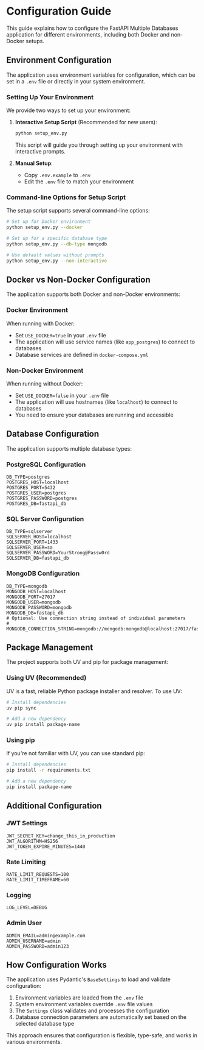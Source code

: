 # Configuration Guide

This guide explains how to configure the FastAPI Multiple Databases application for different environments, including both Docker and non-Docker setups.

## Environment Configuration

The application uses environment variables for configuration, which can be set in a `.env` file or directly in your system environment.

### Setting Up Your Environment

We provide two ways to set up your environment:

1. **Interactive Setup Script** (Recommended for new users):
   ```bash
   python setup_env.py
   ```
   This script will guide you through setting up your environment with interactive prompts.

2. **Manual Setup**:
   - Copy `.env.example` to `.env`
   - Edit the `.env` file to match your environment

### Command-line Options for Setup Script

The setup script supports several command-line options:

```bash
# Set up for Docker environment
python setup_env.py --docker

# Set up for a specific database type
python setup_env.py --db-type mongodb

# Use default values without prompts
python setup_env.py --non-interactive
```

## Docker vs Non-Docker Configuration

The application supports both Docker and non-Docker environments:

### Docker Environment

When running with Docker:
- Set `USE_DOCKER=true` in your `.env` file
- The application will use service names (like `app_postgres`) to connect to databases
- Database services are defined in `docker-compose.yml`

### Non-Docker Environment

When running without Docker:
- Set `USE_DOCKER=false` in your `.env` file
- The application will use hostnames (like `localhost`) to connect to databases
- You need to ensure your databases are running and accessible

## Database Configuration

The application supports multiple database types:

### PostgreSQL Configuration

```
DB_TYPE=postgres
POSTGRES_HOST=localhost
POSTGRES_PORT=5432
POSTGRES_USER=postgres
POSTGRES_PASSWORD=postgres
POSTGRES_DB=fastapi_db
```

### SQL Server Configuration

```
DB_TYPE=sqlserver
SQLSERVER_HOST=localhost
SQLSERVER_PORT=1433
SQLSERVER_USER=sa
SQLSERVER_PASSWORD=YourStrong@Passw0rd
SQLSERVER_DB=fastapi_db
```

### MongoDB Configuration

```
DB_TYPE=mongodb
MONGODB_HOST=localhost
MONGODB_PORT=27017
MONGODB_USER=mongodb
MONGODB_PASSWORD=mongodb
MONGODB_DB=fastapi_db
# Optional: Use connection string instead of individual parameters
# MONGODB_CONNECTION_STRING=mongodb://mongodb:mongodb@localhost:27017/fastapi_db
```

## Package Management

The project supports both UV and pip for package management:

### Using UV (Recommended)

UV is a fast, reliable Python package installer and resolver. To use UV:

```bash
# Install dependencies
uv pip sync

# Add a new dependency
uv pip install package-name
```

### Using pip

If you're not familiar with UV, you can use standard pip:

```bash
# Install dependencies
pip install -r requirements.txt

# Add a new dependency
pip install package-name
```

## Additional Configuration

### JWT Settings

```
JWT_SECRET_KEY=change_this_in_production
JWT_ALGORITHM=HS256
JWT_TOKEN_EXPIRE_MINUTES=1440
```

### Rate Limiting

```
RATE_LIMIT_REQUESTS=100
RATE_LIMIT_TIMEFRAME=60
```

### Logging

```
LOG_LEVEL=DEBUG
```

### Admin User

```
ADMIN_EMAIL=admin@example.com
ADMIN_USERNAME=admin
ADMIN_PASSWORD=admin123
```

## How Configuration Works

The application uses Pydantic's `BaseSettings` to load and validate configuration:

1. Environment variables are loaded from the `.env` file
2. System environment variables override `.env` file values
3. The `Settings` class validates and processes the configuration
4. Database connection parameters are automatically set based on the selected database type

This approach ensures that configuration is flexible, type-safe, and works in various environments.
